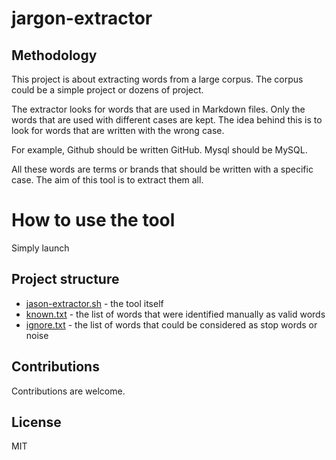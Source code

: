 # jargon-extractor

## Methodology

This project is about extracting words from a large corpus.
The corpus could be a simple project or dozens of project.

The extractor looks for words that are used in Markdown files.
Only the words that are used with different cases are kept.
The idea behind this is to look for words that are written with the wrong case.

For example, Github should be written GitHub. Mysql should be MySQL.

All these words are terms or brands that should be written with a specific case.
The aim of this tool is to extract them all.

# How to use the tool

Simply launch

## Project structure

- [jason-extractor.sh](jason-extractor.sh) - the tool itself
- [known.txt](known.txt) - the list of words that were identified manually as valid words
- [ignore.txt](ignore.txt) - the list of words that could be considered as stop words or noise

## Contributions

Contributions are welcome.

## License

MIT